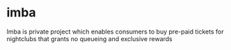 # imba
Imba is private project which enables consumers to buy pre-paid tickets for nightclubs that grants no queueing and exclusive rewards
